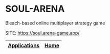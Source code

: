 # SOUL-ARENA

 Bleach-based online multiplayer strategy game

 SITE: https://soul.arena-game.app/

 | [Applications](https://portable-linux-apps.github.io/apps.html) | [Home](https://portable-linux-apps.github.io)
 | --- | --- |
